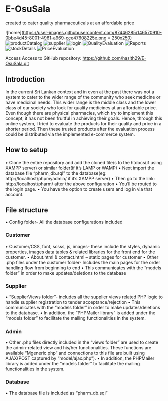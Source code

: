 # E-OsuSala
created to cater quality pharmaceuticals at an affordable price

![home](https://user-images.githubusercontent.com/87446285/146570910-0bbe4d45-8001-4961-a969-cce47608225e.png = 250x250)
![productCatalog](https://user-images.githubusercontent.com/87446285/146570970-32bc8dbf-a668-4f75-ab81-fe6bf94ceda9.png)
![supplier](https://user-images.githubusercontent.com/87446285/146571020-996a7331-3383-4374-924d-6b953ef3c7f2.png)
![login](https://user-images.githubusercontent.com/87446285/146571152-7ab05cf4-32d5-40de-92c7-b773a57299aa.png)
![QualityEvaluation](https://user-images.githubusercontent.com/87446285/146571077-0d51b1b2-99c9-4505-8833-f17426681c12.png)
![Reports](https://user-images.githubusercontent.com/87446285/146571082-236ecaee-5659-499e-86f1-535a2f142e2c.png)
![stockDetails](https://user-images.githubusercontent.com/87446285/146571084-41295daa-bcac-4af2-8e0b-60395cb002a0.png)
![PriceEvaluation](https://user-images.githubusercontent.com/87446285/146571087-f5549323-9739-4dab-8e87-cc6d018e2be9.png)

Access
Access to GitHub repository:
https://github.com/hasith29/E-OsuSala.git

## Introduction
In the current Sri Lankan context and in even at the past there was not a system to cater to the wider range of the community who seek medicine or have medicinal needs. This wider range is the middle class and the lower class of our society who look for quality medicines at an affordable price. Even though there are physical pharmacies, which try to implement this concept, it has not been fruitful in achieving their goals. Hence, through this online system, I tried to evaluate the products for their quality and price in a shorter period. Then these trusted products after the evaluation process could be distributed via the implemented e-commerce system.

## How to setup
•	Clone the entire repository and add the cloned file/s to the htdocs(if using XAMPP server) or similar folder(if it’s LAMP or WAMP)
•	Next import the database file “pharm_db.sql” to the database(eg: http://localhost/phpmyadmin/ if it’s XAMPP server)
•	Then go to the link: http://localhost/pharm/  after the above configuration
•	You’ll be routed to the login page.
•	You have the option to create users and log in via that account.

## File structure
•	Config folder- All the database configurations included

### Customer
•	Customer/CSS, font, scsss, js, images- these include the styles, dynamic properties, images data tables & related libraries for the front end for the customer. 
•	About.html & contact.html – static pages for customer
•	Other .php files under the customer folder- Includes the main pages for the order handling flow from beginning to end
•	This communicates with the “models folder” in order to make updates/deletions to the database

### Supplier
•	“SupplierViews folder”- includes all the supplier views related PHP logic to handle supplier registration to tender acceptance/rejection
•	This communicates with the “models folder” in order to make updates/deletions to the database.
•	In addition, the “PHPMailer library” is added under the “models folder” to facilitate the mailing functionalities in the system.

### Admin
•	Other .php files directly included in the “views folder” are used to create the admin-related view and his/her functionalities. These functions are available “Mgeneric.php” and connections to this file are built using AJAX(POST captured by “model/ajax.php”).
•	In addition, the PHPMailer library is added under the “models folder” to facilitate the mailing functionalities in the system.

### Database
•	The database file is included as “pharm_db.sql”


